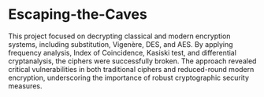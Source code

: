 # Escaping-the-Caves

This project focused on decrypting classical and modern encryption systems, including substitution, Vigenère, DES, and AES. By applying frequency analysis, Index of Coincidence, Kasiski test, and differential cryptanalysis, the ciphers were successfully broken. The approach revealed critical vulnerabilities in both traditional ciphers and reduced-round modern encryption, underscoring the importance of robust cryptographic security measures.
